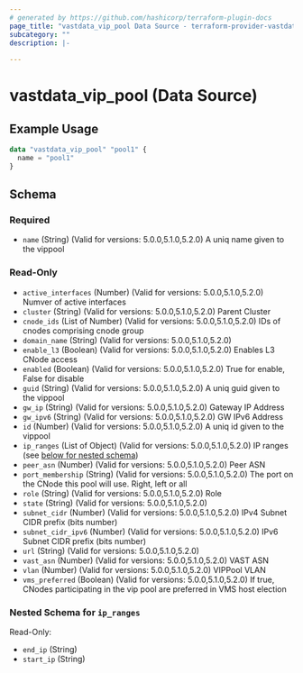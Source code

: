```yaml
---
# generated by https://github.com/hashicorp/terraform-plugin-docs
page_title: "vastdata_vip_pool Data Source - terraform-provider-vastdata"
subcategory: ""
description: |-
  
---
```


# vastdata_vip_pool (Data Source)



## Example Usage

```terraform
data "vastdata_vip_pool" "pool1" {
  name = "pool1"
}
```

<!-- schema generated by tfplugindocs -->
## Schema

### Required

- `name` (String) (Valid for versions: 5.0.0,5.1.0,5.2.0) A uniq name given to the vippool

### Read-Only

- `active_interfaces` (Number) (Valid for versions: 5.0.0,5.1.0,5.2.0) Numver of active interfaces
- `cluster` (String) (Valid for versions: 5.0.0,5.1.0,5.2.0) Parent Cluster
- `cnode_ids` (List of Number) (Valid for versions: 5.0.0,5.1.0,5.2.0) IDs of cnodes comprising cnode group
- `domain_name` (String) (Valid for versions: 5.0.0,5.1.0,5.2.0)
- `enable_l3` (Boolean) (Valid for versions: 5.0.0,5.1.0,5.2.0) Enables L3 CNode access
- `enabled` (Boolean) (Valid for versions: 5.0.0,5.1.0,5.2.0) True for enable, False for disable
- `guid` (String) (Valid for versions: 5.0.0,5.1.0,5.2.0) A uniq guid given to the vippool
- `gw_ip` (String) (Valid for versions: 5.0.0,5.1.0,5.2.0) Gateway IP Address
- `gw_ipv6` (String) (Valid for versions: 5.0.0,5.1.0,5.2.0) GW IPv6 Address
- `id` (Number) (Valid for versions: 5.0.0,5.1.0,5.2.0) A uniq id given to the vippool
- `ip_ranges` (List of Object) (Valid for versions: 5.0.0,5.1.0,5.2.0) IP ranges (see [below for nested schema](#nestedatt--ip_ranges))
- `peer_asn` (Number) (Valid for versions: 5.0.0,5.1.0,5.2.0) Peer ASN
- `port_membership` (String) (Valid for versions: 5.0.0,5.1.0,5.2.0) The port on the CNode this pool will use. Right, left or all
- `role` (String) (Valid for versions: 5.0.0,5.1.0,5.2.0) Role
- `state` (String) (Valid for versions: 5.0.0,5.1.0,5.2.0)
- `subnet_cidr` (Number) (Valid for versions: 5.0.0,5.1.0,5.2.0) IPv4 Subnet CIDR prefix (bits number)
- `subnet_cidr_ipv6` (Number) (Valid for versions: 5.0.0,5.1.0,5.2.0) IPv6 Subnet CIDR prefix (bits number)
- `url` (String) (Valid for versions: 5.0.0,5.1.0,5.2.0)
- `vast_asn` (Number) (Valid for versions: 5.0.0,5.1.0,5.2.0) VAST ASN
- `vlan` (Number) (Valid for versions: 5.0.0,5.1.0,5.2.0) VIPPool VLAN
- `vms_preferred` (Boolean) (Valid for versions: 5.0.0,5.1.0,5.2.0) If true, CNodes participating in the vip pool are preferred in VMS host election

<a id="nestedatt--ip_ranges"></a>
### Nested Schema for `ip_ranges`

Read-Only:

- `end_ip` (String)
- `start_ip` (String)
